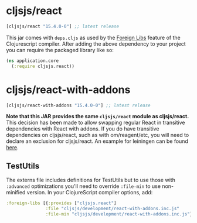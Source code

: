 # cljsjs/react

```clojure
[cljsjs/react "15.4.0-0"] ;; latest release
```

This jar comes with `deps.cljs` as used by the [Foreign Libs][flibs] feature
of the Clojurescript compiler. After adding the above dependency to your project
you can require the packaged library like so:

```clojure
(ns application.core
  (:require cljsjs.react))
```

# cljsjs/react-with-addons

```clojure
[cljsjs/react-with-addons "15.4.0-0"] ;; latest release
```

**Note that this JAR provides the same `cljsjs/react` module as
cljsjs/react.** This decision has been made to allow swapping regular
React in transitive dependencies with React with addons. If you do have transitive
dependencies on cljsjs/react, such as with om/reagent/etc, you will need to
declare an exclusion for cljsjs/react. An example for leiningen can be found
[here][lein-excl].

## TestUtils

The externs file includes definitions for TestUtils but to use those with `:advanced`
optimizations you'll need to override `:file-min` to use non-minified version. In your
ClojureScript compiler options, add:

```clj
:foreign-libs [{:provides ["cljsjs.react"]
               :file "cljsjs/development/react-with-addons.inc.js"
               :file-min "cljsjs/development/react-with-addons.inc.js"}]
```

[flibs]: https://github.com/clojure/clojurescript/wiki/Packaging-Foreign-Dependencies
[lein-excl]: https://github.com/technomancy/leiningen/blob/2fb603b2bfc44255faf721995be1dc70d6ce388d/sample.project.clj#L81
